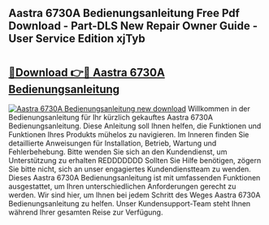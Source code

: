 ## Aastra 6730A Bedienungsanleitung Free Pdf Download - Part-DLS New Repair Owner Guide - User Service Edition xjTyb

# <h2><a href="http://df3ax1u.blite.top/?on=Aastra+6730A+Bedienungsanleitung">🔗Download 👉🔴 Aastra 6730A Bedienungsanleitung</a></h2>

[![Aastra 6730A Bedienungsanleitung new download](https://i.imgur.com/lujVjoI.png)](http://df3ax1u.blite.top/?on=Aastra+6730A+Bedienungsanleitung)
Willkommen in der Bedienungsanleitung für Ihr kürzlich gekauftes Aastra 6730A Bedienungsanleitung. Diese Anleitung soll Ihnen helfen, die Funktionen und Funktionen Ihres Produkts mühelos zu navigieren. Im Inneren finden Sie detaillierte Anweisungen für Installation, Betrieb, Wartung und Fehlerbehebung. Bitte wenden Sie sich an den Kundendienst, um Unterstützung zu erhalten REDDDDDDD Sollten Sie Hilfe benötigen, zögern Sie bitte nicht, sich an unser engagiertes Kundendienstteam zu wenden. Dieses Aastra 6730A Bedienungsanleitung ist mit umfassenden Funktionen ausgestattet, um Ihren unterschiedlichen Anforderungen gerecht zu werden. Wir sind hier, um Ihnen bei jedem Schritt des Weges Aastra 6730A Bedienungsanleitung zu helfen. Unser Kundensupport-Team steht Ihnen während Ihrer gesamten Reise zur Verfügung.
